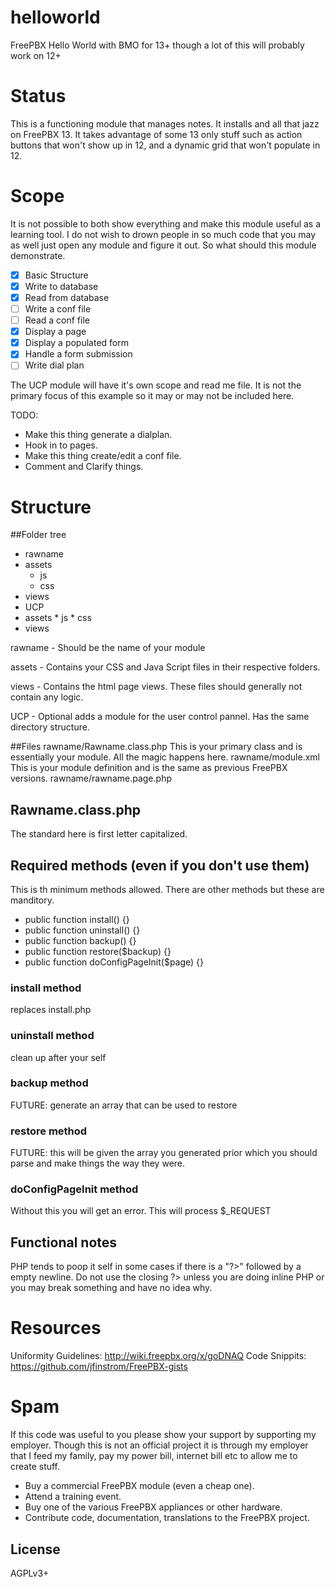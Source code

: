 helloworld
==========

FreePBX Hello World with BMO for 13+ though a lot of this will probably work on 12+

Status
==========
This is a functioning module that manages notes. It installs and all that jazz on FreePBX 13. It takes advantage of
some 13 only stuff such as action buttons that won't show up in 12, and a dynamic grid that won't populate in 12.

Scope
==========

It is not possible to both show everything and make this module useful as a learning tool. I do not wish to drown people in so much code that you may as well just open any module and figure it out.  So what should this module demonstrate.

- [x] Basic Structure
- [x] Write to database
- [x] Read from database
- [ ] Write a conf file
- [ ] Read a conf file
- [x] Display a page
- [x] Display a populated form
- [x] Handle a form submission
- [ ] Write dial plan

The UCP module will have it's own scope and read me file. It is not the primary focus of this example so it may or may not be included here. 

TODO:
- Make this thing generate a dialplan.
- Hook in to pages.
- Make this thing create/edit a conf file.
- Comment and Clarify things.

Structure
==========
##Folder tree

 * rawname
  * assets
	* js
	* css
  * views
  * UCP
   * assets
	* js
	* css
   * views


rawname - Should be the name of your module

assets - Contains your CSS and Java Script files in their respective folders.

views - Contains the html page views. These files should generally not contain any logic.

UCP - Optional adds a module for the user control pannel. Has the same directory structure. 

##Files
rawname/Rawname.class.php
This is your primary class and is essentially your module. All the magic happens here.
rawname/module.xml
This is your module definition and is the same as previous FreePBX versions.
rawname/rawname.page.php

## Rawname.class.php
The standard here is first letter capitalized.

## Required methods (even if you don't use them)
This is th minimum methods allowed. There are other methods but these are manditory.
 * public function install() {}
 * public function uninstall() {}
 * public function backup() {}
 * public function restore($backup) {}
 * public function doConfigPageInit($page) {}

### install method
replaces install.php
### uninstall method
clean up after your self
### backup method
FUTURE: generate an array that can be used to restore
### restore method
FUTURE: this will be given the array you generated prior which you should parse and make things the way they were.
### doConfigPageInit method
Without this you will get an error. This will process $_REQUEST

## Functional notes
PHP tends to poop it self in some cases if there is a "?>" followed by a empty newline. Do not use the closing ?>
unless you are doing inline PHP or you may break something and have no idea why.

Resources
==========
Uniformity Guidelines: http://wiki.freepbx.org/x/goDNAQ
Code Snippits: https://github.com/jfinstrom/FreePBX-gists

Spam
==========
If this code was useful to you please show your support by supporting my employer. Though this is not an official project it
is through my employer that I feed my family, pay my power bill, internet bill etc to allow me to create stuff.

 * Buy a commercial FreePBX module (even a cheap one).
 * Attend a training event.
 * Buy one of the various FreePBX appliances or other hardware.
 * Contribute code, documentation, translations to the FreePBX project.

## License
 AGPLv3+
